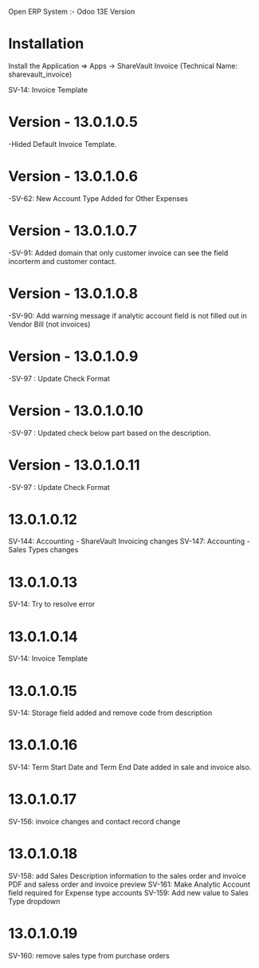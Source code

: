 Open ERP System :- Odoo 13E Version 

Installation 
============
Install the Application => Apps -> ShareVault Invoice (Technical Name: sharevault_invoice)

SV-14: Invoice Template
    

Version - 13.0.1.0.5
=======================
-Hided Default Invoice Template.

Version - 13.0.1.0.6
=======================
-SV-62: New Account Type Added for Other Expenses

Version - 13.0.1.0.7
=======================
-SV-91: Added domain that only customer invoice can see the field incorterm and customer contact.

Version - 13.0.1.0.8
=======================
-SV-90: Add warning message if analytic account field is not filled out in Vendor Bill (not invoices)

Version - 13.0.1.0.9
=======================
-SV-97 : Update Check Format

Version - 13.0.1.0.10
======================
-SV-97 : Updated check below part based on the description.

Version - 13.0.1.0.11
======================
-SV-97 : Update Check Format

13.0.1.0.12
===========
SV-144: Accounting - ShareVault Invoicing changes
SV-147: Accounting - Sales Types changes

13.0.1.0.13
===========
SV-14: Try to resolve error

13.0.1.0.14
===========
SV-14: Invoice Template

13.0.1.0.15
===========
SV-14: Storage field added and remove code from description

13.0.1.0.16
===========
SV-14: Term Start Date and Term End Date added in sale and invoice also.

13.0.1.0.17
===========
SV-156: invoice changes and contact record change

13.0.1.0.18
===========
SV-158: add Sales Description information to the sales order and invoice PDF and saless order and invoice preview
SV-161: Make Analytic Account field required for Expense type accounts
SV-159: Add new value to Sales Type dropdown

13.0.1.0.19
===========
SV-160: remove sales type from purchase orders